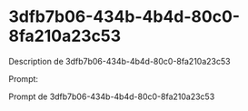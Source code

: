# 3dfb7b06-434b-4b4d-80c0-8fa210a23c53

Description de 3dfb7b06-434b-4b4d-80c0-8fa210a23c53

Prompt:

Prompt de 3dfb7b06-434b-4b4d-80c0-8fa210a23c53